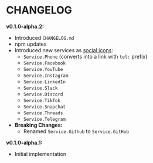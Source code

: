 # CHANGELOG

**v0.1.0-alpha.2:**
- Introduced `CHANGELOG.md`
- npm updates
- Introduced new services as [social icons](examples/confirm_email/index.js):
  - `Service.Phone` (converts into a link with `tel:` prefix)
  - `Service.Facebook`
  - `Service.YouTube`
  - `Service.Instagram`
  - `Service.LinkedIn`
  - `Service.Slack`
  - `Service.Discord`
  - `Service.TikTok`
  - `Service.Snapchat`
  - `Service.Threads`
  - `Service.Telegram`
- **Breaking Changes:**
  - Renamed `Service.Github` to `Service.GitHub`

**v0.1.0-alpha.1:**
- Initial implementation